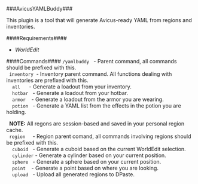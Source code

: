 ###AvicusYAMLBuddy###

This plugin is a tool that will generate Avicus-ready YAML from regions and inventories.

####Requirements####
- _WorldEdit_

####Commands####
`/yamlbuddy`&nbsp;&nbsp; - Parent command, all commands should be prefixed with this.   
&nbsp;&nbsp;`inventory`&nbsp;&nbsp;- Inventory parent command. All functions dealing with inventories are prefixed with this.   
&nbsp;&nbsp;&nbsp;&nbsp;`all`&nbsp;&nbsp;&nbsp;&nbsp;&nbsp;&nbsp;- Generate a loadout from your inventory.    
&nbsp;&nbsp;&nbsp;&nbsp;`hotbar`&nbsp;&nbsp; - Generate a loadout from your hotbar.    
&nbsp;&nbsp;&nbsp;&nbsp;`armor`&nbsp;&nbsp;&nbsp;&nbsp;- Generate a loadout from the armor you are wearing.    
&nbsp;&nbsp;&nbsp;&nbsp;`potion`&nbsp;&nbsp; - Generate a YAML list from the effects in the potion you are holding.     
   
&nbsp;&nbsp;__NOTE:__ All regons are session-based and saved in your personal region cache.    
&nbsp;&nbsp;`region`&nbsp;&nbsp;&nbsp;&nbsp; - Region parent comand, all commands involving regions should be prefixed with this.     
&nbsp;&nbsp;&nbsp;&nbsp;`cuboid`&nbsp;&nbsp; - Generate a cuboid based on the current WorldEdit selection.   
&nbsp;&nbsp;&nbsp;&nbsp;`cylinder` - Generate a cylinder based on your current position.   
&nbsp;&nbsp;&nbsp;&nbsp;`sphere`&nbsp;&nbsp; - Generate a sphere based on your current position.   
&nbsp;&nbsp;&nbsp;&nbsp;`point`&nbsp;&nbsp;&nbsp;&nbsp;- Generate a point based on where you are looking.    
&nbsp;&nbsp;&nbsp;&nbsp;`upload`&nbsp;&nbsp; - Upload all generated regions to DPaste.   
